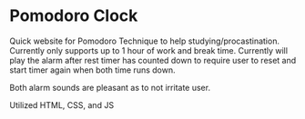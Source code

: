 # Pomodoro Clock
Quick website for Pomodoro Technique to help studying/procastination.
Currently only supports up to 1 hour of work and break time. Currently will play the alarm after rest timer has counted down to require user to reset and start timer again when both time runs down.

Both alarm sounds are pleasant as to not irritate user.

Utilized HTML, CSS, and JS